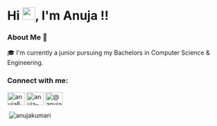 #  Hi <img src="https://github.com/TheDudeThatCode/TheDudeThatCode/blob/master/Assets/Hi.gif" width="29px">, I'm Anuja !!

### About Me 🚀 <br />
🎓 I'm currently a junior pursuing my Bachelors in Computer Science & Engineering. <br />

<h3 align="left">Connect with me:</h3>
<p align="left">
<a href="https://twitter.com/anuja6204" target="blank"><img align="center" src="https://cdn.jsdelivr.net/npm/simple-icons@3.0.1/icons/twitter.svg" alt="anuja6204" height="30" width="40" /></a>
<a href="https://linkedin.com/in/anuja-kumari-4a62581aa" target="blank"><img align="center" src="https://cdn.jsdelivr.net/npm/simple-icons@3.0.1/icons/linkedin.svg" alt="anuja-kumari-4a62581aa" height="30" width="40" /></a>
<a href="https://medium.com/@anuja_kumari" target="blank"><img align="center" src="https://cdn.jsdelivr.net/npm/simple-icons@3.0.1/icons/medium.svg" alt="@anuja_kumari" height="30" width="40" /></a>
</p>

<p>&nbsp;<img align="center" src="https://github-readme-stats.vercel.app/api?username=anujakumari&hide=issues&show_icons=true&theme=highcontrast" alt="anujakumari" /></p>
